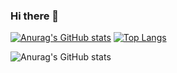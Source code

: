 ### Hi there 👋
[![Anurag's GitHub stats](https://github-readme-stats.vercel.app/api?username=ArsalanKm)](https://github.com/anuraghazra/github-readme-stats)
[![Top Langs](https://github-readme-stats.vercel.app/api/top-langs/?username=ArsalanKm)](https://github.com/anuraghazra/github-readme-stats)

![Anurag's GitHub stats](https://github-readme-stats.vercel.app/api?username=anuraghazra&show_icons=true&theme=radical)



